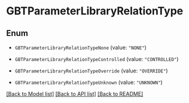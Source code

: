 # GBTParameterLibraryRelationType

## Enum


* `GBTParameterLibraryRelationTypeNone` (value: `"NONE"`)

* `GBTParameterLibraryRelationTypeControlled` (value: `"CONTROLLED"`)

* `GBTParameterLibraryRelationTypeOverride` (value: `"OVERRIDE"`)

* `GBTParameterLibraryRelationTypeUnknown` (value: `"UNKNOWN"`)


[[Back to Model list]](../README.md#documentation-for-models) [[Back to API list]](../README.md#documentation-for-api-endpoints) [[Back to README]](../README.md)


